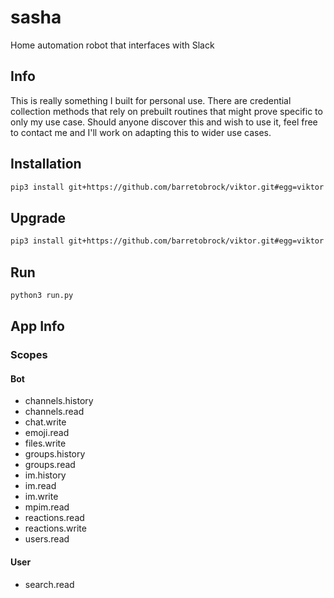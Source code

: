 # sasha
Home automation robot that interfaces with Slack 

## Info
This is really something I built for personal use. There are credential collection methods that rely on prebuilt routines that might prove specific to only my use case. Should anyone discover this and wish to use it, feel free to contact me and I'll work on adapting this to wider use cases.

## Installation
```bash
pip3 install git+https://github.com/barretobrock/viktor.git#egg=viktor
```

## Upgrade
```bash
pip3 install git+https://github.com/barretobrock/viktor.git#egg=viktor --upgrade
```

## Run
```bash
python3 run.py
```

## App Info

### Scopes
#### Bot
 - channels.history
 - channels.read
 - chat.write
 - emoji.read
 - files.write
 - groups.history
 - groups.read
 - im.history
 - im.read
 - im.write
 - mpim.read
 - reactions.read
 - reactions.write
 - users.read
#### User
 - search.read
